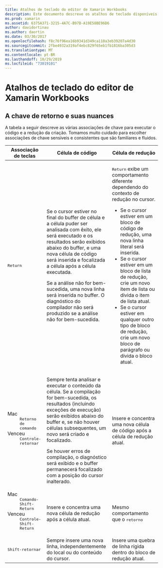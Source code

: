 ```yaml
---
title: Atalhos de teclado do editor de Xamarin Workbooks
description: Este documento descreve os atalhos de teclado disponíveis para uso no editor de Xamarin Workbooks. Em particular, ele examina várias maneiras de usar a chave de retorno.
ms.prod: xamarin
ms.assetid: 6375A371-3215-4A7C-B97B-A19E58BE96D6
author: davidortinau
ms.author: daortin
ms.date: 03/30/2017
ms.openlocfilehash: f8c76f96ea16b9341d349ca110a3eb39207a4d30
ms.sourcegitcommit: 2fbe4932a319af4ebc829f65eb1fb1816ba305d3
ms.translationtype: MT
ms.contentlocale: pt-BR
ms.lasthandoff: 10/29/2019
ms.locfileid: "73019101"
---
```

# <a name="xamarin-workbooks-editor-keyboard-shortcuts"></a>Atalhos de teclado do editor de Xamarin Workbooks

## <a name="the-return-key-and-its-nuances"></a>A chave de retorno e suas nuances

A tabela a seguir descreve as várias associações de chave para executar o código e a redução da criação. Tomamos muito cuidado para escolher associações de chave sensíveis e consistentes que são familiares e fluidos.

|Associação de teclas|Célula de código|Célula de redução|
|--- |--- |--- |
|<kbd>Return</kbd>|<p>Se o cursor estiver no final do buffer de célula e a célula puder ser analisada com êxito, ele será executado e os resultados serão exibidos abaixo do buffer, e uma nova célula de código será inserida e focalizada a célula após a célula executada.</p><p>Se a análise não for bem-sucedida, uma nova linha será inserida no buffer. O diagnóstico do compilador não será produzido se a análise não for bem-sucedida.</p>|<p><kbd>Return</kbd> exibe um comportamento diferente dependendo do contexto de redução no cursor.</p><ul><li>Se o cursor estiver em um bloco de código de redução, uma nova linha literal será inserida.</li><li>Se o cursor estiver em um bloco de lista de redução, crie um novo item de lista ou divida o item de lista atual.</li><li>Se o cursor estiver em qualquer outro tipo de bloco de redução, crie um novo bloco de parágrafo ou divida o bloco atual.</li></ul>|
|<dl><dt>Mac</dt><dd><kbd>Retorno de comando</kbd></dd><dt>Venceu</dt><dd><kbd>Controle-retornar</kbd></dd></dl>|<p>Sempre tenta analisar e executar o conteúdo da célula. Se a compilação for bem-sucedida, os resultados (incluindo exceções de execução) serão exibidos abaixo do buffer e, se não houver células subsequentes, um novo será criado e focalizado.</p><p>Se houver erros de compilação, o diagnóstico será exibido e o buffer permanecerá focalizado com a posição do cursor inalterado.</p>|Insere e concentra uma nova célula de código após a célula de redução atual.|
|<dl><dt>Mac</dt><dd><kbd>Comando-Shift-Return</kbd><dd><dt>Venceu</dt><dd><kbd>Controle-Shift-Return</kbd></dd></dl>|Insere e concentra uma nova célula de redução após a célula atual.|Mesmo comportamento que o <kbd>retorno</kbd>|
|<kbd>Shift-retornar</kbd>|Sempre insere uma nova linha, independentemente do local ou do conteúdo do cursor.|Insere uma quebra de linha rígida dentro do bloco de redução atual.|
